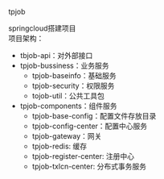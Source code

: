 tpjob

springcloud搭建项目  
项目架构：  
* tbjob-api：对外部接口  
* tpjob-bussiness：业务服务  
    + tpjob-baseinfo：基础服务
    + tpjob-security：权限服务  
    + tojob-util：公共工具包  
* tpjob-components：组件服务  
    + tpjob-base-config：配置文件存放目录  
    + tpjob-config-center：配置中心服务  
    + tpjob-gateway：网关  
    + tpjob-redis: 缓存  
    + tpjob-register-center: 注册中心  
    + tpjob-txlcn-center: 分布式事务服务  
